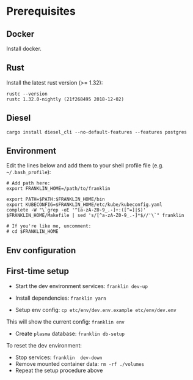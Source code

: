 # Prerequisites

## Docker

Install docker.

## Rust

Install the latest rust version (>= 1.32):

```
rustc --version
rustc 1.32.0-nightly (21f268495 2018-12-02)
```

## Diesel

```cargo install diesel_cli --no-default-features --features postgres```

## Environment

Edit the lines below and add them to your shell profile file (e.g. `~/.bash_profile`):

```
# Add path here:
export FRANKLIN_HOME=/path/to/franklin

export PATH=$PATH:$FRANKLIN_HOME/bin
export KUBECONFIG=$FRANKLIN_HOME/etc/kube/kubeconfig.yaml
complete -W "\`grep -oE '^[a-zA-Z0-9_.-]+:([^=]|$)' $FRANKLIN_HOME/Makefile | sed 's/[^a-zA-Z0-9_.-]*$//'\`" franklin

# If you're like me, uncomment:
# cd $FRANKLIN_HOME
```

## Env configuration

## First-time setup

- Start the dev environment services:
```franklin dev-up```

- Install dependencies:
```franklin yarn```

- Setup env config:
```cp etc/env/dev.env.example etc/env/dev.env```

This will show the current config:
```franklin env```

- Create `plasma` database:
```franklin db-setup```

To reset the dev environment:

- Stop services:
```franklin  dev-down```
- Remove mounted container data:
```rm -rf ./volumes```
- Repeat the setup procedure above
